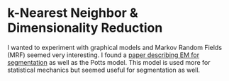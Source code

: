 # k-Nearest Neighbor & Dimensionality Reduction

I wanted to experiment with graphical models and Markov Random Fields (MRF) seemed very interesting. I found a [paper describing EM for segmentation](https://hal.inria.fr/inria-00072132/document) as well as the Potts model. This model is used more for statistical mechanics but seemed useful for segmentation as well.

